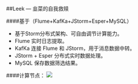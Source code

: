 
##Leek — 韭菜的自我救赎

####基于（Flume+KafKa+JStorm+Esper+MySQL）
- 基于Storm分布式架构、可自由调节计算能力。
- Flume 实时日志提取。
- KafKa 连接 Flume 和 JStorm，用于消息数据中转。
- JStorm + Esper 分布式实时数据处理。
- MySQL 保存数据筛选结果。

####计算节点：
![](http://bangzhushuo.oss-cn-hangzhou.aliyuncs.com/yingjun%2Fbolt.png)